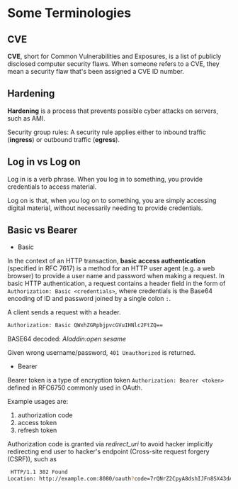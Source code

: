# Some Terminologies

## CVE

**CVE**, short for Common Vulnerabilities and Exposures, is a list of publicly disclosed computer security flaws. When someone refers to a CVE, they mean a security flaw that's been assigned a CVE ID number.

## Hardening

**Hardening** is a process that prevents possible cyber attacks on servers, such as AMI.

Security group rules: A security rule applies either to inbound traffic (**ingress**) or outbound traffic (**egress**). 

## Log in vs Log on

Log in is a verb phrase. When you log in to something, you provide credentials to access material.

Log on is that, when you log on to something, you are simply accessing digital material, without necessarily needing to provide credentials.

## Basic vs Bearer

* Basic

In the context of an HTTP transaction, **basic access authentication** (specified in RFC 7617) is a method for an HTTP user agent (e.g. a web browser) to provide a user name and password when making a request. In basic HTTP authentication, a request contains a header field in the form of `Authorization: Basic <credentials>`, where credentials is the Base64 encoding of ID and password joined by a single colon `:`.

A client sends a request with a header.
```bash
Authorization: Basic QWxhZGRpbjpvcGVuIHNlc2FtZQ==
```
BASE64 decoded: *Aladdin:open sesame*

Given wrong username/password, `401 Unauthorized` is returned.

* Bearer

Bearer token is a type of encryption token `Authorization: Bearer <token>` defined in RFC6750 commonly used in OAuth.

Example usages are:
1. authorization code
2. access token
3. refresh token

Authorization code is granted via *redirect_uri* to avoid hacker implicitly redirecting end user to hacker's endpoint (Cross-site request forgery (CSRF)), such as
```bash
 HTTP/1.1 302 Found
Location: http://example.com:8080/oauth?code=7rQNrZ2CpyA8dshIJFn8SX43dAk&scope=openid%20profile&iss=http%3A%2F%2Fhost1.example.com%3A8080%2Fopenam%2Foauth2&state=af0ifjsldkj&client_id=myClientID
```